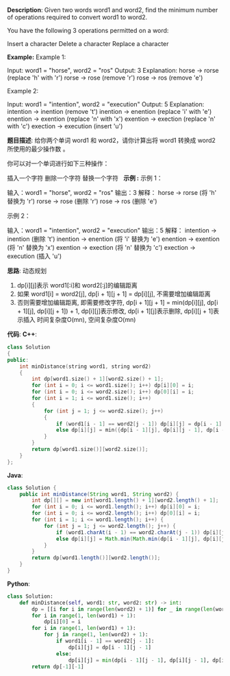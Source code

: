 __Description__:
Given two words word1 and word2, find the minimum number of operations required to convert word1 to word2.

You have the following 3 operations permitted on a word:

Insert a character
Delete a character
Replace a character

__Example:__
Example 1:

Input: word1 = "horse", word2 = "ros"
Output: 3
Explanation: 
horse -> rorse (replace 'h' with 'r')
rorse -> rose (remove 'r')
rose -> ros (remove 'e')

Example 2:

Input: word1 = "intention", word2 = "execution"
Output: 5
Explanation: 
intention -> inention (remove 't')
inention -> enention (replace 'i' with 'e')
enention -> exention (replace 'n' with 'x')
exention -> exection (replace 'n' with 'c')
exection -> execution (insert 'u')

__题目描述__:
给你两个单词 word1 和 word2，请你计算出将 word1 转换成 word2 所使用的最少操作数 。

你可以对一个单词进行如下三种操作：

插入一个字符
删除一个字符
替换一个字符
 
__示例 :__
示例 1：

输入：word1 = "horse", word2 = "ros"
输出：3
解释：
horse -> rorse (将 'h' 替换为 'r')
rorse -> rose (删除 'r')
rose -> ros (删除 'e')

示例 2：

输入：word1 = "intention", word2 = "execution"
输出：5
解释：
intention -> inention (删除 't')
inention -> enention (将 'i' 替换为 'e')
enention -> exention (将 'n' 替换为 'x')
exention -> exection (将 'n' 替换为 'c')
exection -> execution (插入 'u')

__思路__:
动态规划
1. dp[i][j]表示 word1[:i]和 word2[:j]的编辑距离
2. 如果 word1[i] = word2[j], dp[i + 1][j + 1] = dp[i][j], 不需要增加编辑距离
3. 否则需要增加编辑距离, 即需要修改字符, dp[i + 1][j + 1] = min(dp[i][j], dp[i + 1][j], dp[i][j + 1]) + 1, dp[i][j]表示修改, dp[i + 1][j]表示删除, dp[i][j + 1]表示插入
时间复杂度O(mn), 空间复杂度O(mn)

__代码__:
__C++__:
```C++
class Solution 
{
public:
    int minDistance(string word1, string word2) 
    {
        int dp[word1.size() + 1][word2.size() + 1];
        for (int i = 0; i <= word1.size(); i++) dp[i][0] = i;
        for (int i = 0; i <= word2.size(); i++) dp[0][i] = i;
        for (int i = 1; i <= word1.size(); i++) 
        {
            for (int j = 1; j <= word2.size(); j++) 
            {
                if (word1[i - 1] == word2[j - 1]) dp[i][j] = dp[i - 1][j - 1];
                else dp[i][j] = min({dp[i - 1][j], dp[i][j - 1], dp[i - 1][j - 1]}) + 1;
            }
        }
        return dp[word1.size()][word2.size()];
    }
};
```

__Java__:
```Java
class Solution {
    public int minDistance(String word1, String word2) {
        int dp[][] = new int[word1.length() + 1][word2.length() + 1];
        for (int i = 0; i <= word1.length(); i++) dp[i][0] = i;
        for (int i = 0; i <= word2.length(); i++) dp[0][i] = i;
        for (int i = 1; i <= word1.length(); i++) {
            for (int j = 1; j <= word2.length(); j++) {
                if (word1.charAt(i - 1) == word2.charAt(j - 1)) dp[i][j] = dp[i - 1][j - 1];
                else dp[i][j] = Math.min(Math.min(dp[i - 1][j], dp[i][j - 1]), dp[i - 1][j - 1]) + 1;
            }
        }
        return dp[word1.length()][word2.length()];
    }
}
```

__Python__:
```Python
class Solution:
    def minDistance(self, word1: str, word2: str) -> int:
        dp = [[i for i in range(len(word2) + 1)] for _ in range(len(word1) + 1)]
        for i in range(1, len(word1) + 1):
            dp[i][0] = i
        for i in range(1, len(word1) + 1):
            for j in range(1, len(word2) + 1):
                if word1[i - 1] == word2[j - 1]:
                    dp[i][j] = dp[i - 1][j - 1]
                else:
                    dp[i][j] = min(dp[i - 1][j - 1], dp[i][j - 1], dp[i - 1][j]) + 1
        return dp[-1][-1]
```
